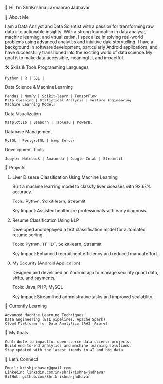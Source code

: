 👋 Hi, I'm ShriKrishna Laxmanrao Jadhavar

🚀 About Me

I am a Data Analyst and Data Scientist with a passion for transforming raw data into actionable insights. With a strong foundation in data analysis, machine learning, 
and visualization, I specialize in solving real-world problems using advanced analytics and intuitive data storytelling.
I have a background in software development, particularly Android applications, and have successfully transitioned into the exciting world of data science. 
My goal is to make data accessible, meaningful, and impactful.

🛠 Skills & Tools
Programming Languages

    Python | R | SQL |

Data Science & Machine Learning

    Pandas | NumPy | Scikit-learn | TensorFlow
    Data Cleaning | Statistical Analysis | Feature Engineering
    Machine Learning Models

Data Visualization

    Matplotlib | Seaborn | Tableau | PowerBI

Database Management

    MySQL | PostgreSQL | Wamp Server

Development Tools

    Jupyter Notebook | Anaconda | Google Colab | Streamlit

📂 Projects
1. Liver Disease Classification Using Machine Learning

    Built a machine learning model to classify liver diseases with 92.68% accuracy.
   
    Tools: Python, Scikit-learn, Streamlit

    Key Impact: Assisted healthcare professionals with early diagnosis.

3. Resume Classification Using NLP

    Developed and deployed a text classification model for automated resume sorting.
   
    Tools: Python, TF-IDF, Scikit-learn, Streamlit

    Key Impact: Enhanced recruitment efficiency and reduced manual effort.

5. My Security (Android Application)

    Designed and developed an Android app to manage security guard data, shifts, and payments.
   
    Tools: Java, PHP, MySQL

    Key Impact: Streamlined administrative tasks and improved scalability.

🌱 Currently Learning

    Advanced Machine Learning Techniques
    Data Engineering (ETL pipelines, Apache Spark)
    Cloud Platforms for Data Analytics (AWS, Azure)

🎯 My Goals

    Contribute to impactful open-source data science projects.
    Build end-to-end analytics and machine learning solutions.
    Stay updated with the latest trends in AI and big data.

🤝 Let's Connect!

    Email: krishjadhavar@gmail.com
    LinkedIn: linkedin.com/in/shrikrishna-jadhavar
    GitHub: github.com/Shrikrishna-jadhavar
